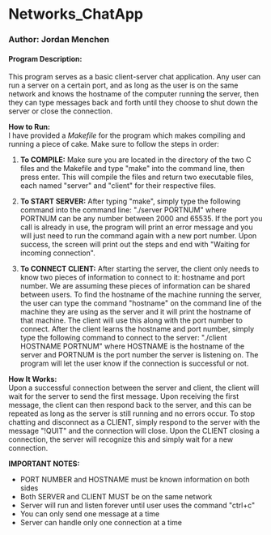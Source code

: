 # __Networks_ChatApp__
### Author: Jordan Menchen

#### Program Description:
This program serves as a basic client-server chat application. Any user can run a server on a certain port, and as long as the user is on the same
network and knows the hostname of the computer running the server, then they can type messages back and forth until they choose to shut down the server or close the connection.

__How to Run:__  
I have provided a _Makefile_ for the program which makes compiling and running a piece of cake. Make sure to follow the steps in order:

1. __To COMPILE:__ Make sure you are located in the directory of the two C files
and the Makefile and type "make" into the command line, then press enter.
This will compile the files and return two executable files, each named
"server" and "client" for their respective files.

2. __To START SERVER:__ After typing "make", simply type the following command
into the command line: "./server PORTNUM" where PORTNUM can be any number
between 2000 and 65535. If the port you call is already in use, the program
will print an error message and you will just need to run the command again
with a new port number. Upon success, the screen will print out the steps
and end with "Waiting for incoming connection".

3. __To CONNECT CLIENT:__ After starting the server, the client only needs to
know two pieces of information to connect to it: hostname and port number.
We are assuming these pieces of information can be shared between users. To
find the hostname of the machine running the server, the user can type the
command "hostname" on the command line of the machine they are using as the
server and it will print the hostname of that machine. The client will use
this along with the port number to connect. After the client learns the
hostname and port number, simply type the following command to connect to
the server: "./client HOSTNAME PORTNUM" where HOSTNAME is the hostname of
the server and PORTNUM is the port number the server is listening on. The
program will let the user know if the connection is successful or not.

__How It Works:__  
Upon a successful connection between the server and client, the client will
wait for the server to send the first message. Upon receiving the first
message, the client can then respond back to the server, and this can be
repeated as long as the server is still running and no errors occur. To stop
chatting and disconnect as a CLIENT, simply respond to the server with the
message "!QUIT" and the connection will close. Upon the CLIENT closing a
connection, the server will recognize this and simply wait for a new
connection.

__IMPORTANT NOTES:__
* PORT NUMBER and HOSTNAME must be known information on both sides
* Both SERVER and CLIENT MUST be on the same network
* Server will run and listen forever until user uses the command "ctrl+c"
* You can only send one message at a time
* Server can handle only one connection at a time
